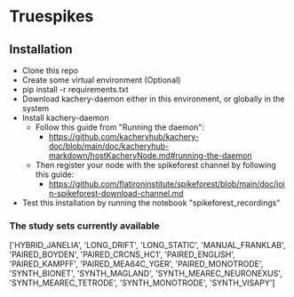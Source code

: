 # Truespikes

## Installation

- Clone this repo
- Create some virtual environment (Optional)
- pip install -r requirements.txt
- Download kachery-daemon either in this environment, or globally in the system
- Install kachery-daemon
    - Follow this guide from "Running the daemon":
        - https://github.com/kacheryhub/kachery-doc/blob/main/doc/kacheryhub-markdown/hostKacheryNode.md#running-the-daemon
    - Then register your node with the spikeforest channel by following this guide:
        - https://github.com/flatironinstitute/spikeforest/blob/main/doc/join-spikeforest-download-channel.md
 - Test this installation by running the notebook "spikeforest_recordings"
        
### The study sets currently available 
['HYBRID_JANELIA', 'LONG_DRIFT', 'LONG_STATIC', 'MANUAL_FRANKLAB', 'PAIRED_BOYDEN', 'PAIRED_CRCNS_HC1', 'PAIRED_ENGLISH', 'PAIRED_KAMPFF', 'PAIRED_MEA64C_YGER', 'PAIRED_MONOTRODE', 'SYNTH_BIONET', 'SYNTH_MAGLAND', 'SYNTH_MEAREC_NEURONEXUS', 'SYNTH_MEAREC_TETRODE', 'SYNTH_MONOTRODE', 'SYNTH_VISAPY']

